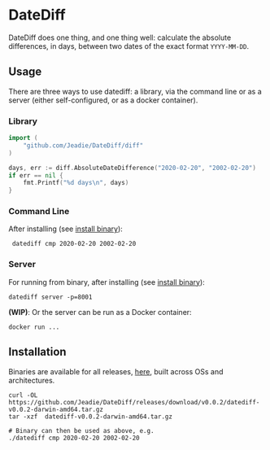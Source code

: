# DateDiff
DateDiff does one thing, and one thing well: calculate the absolute differences, in days, between two dates of the exact format `YYYY-MM-DD`.

## Usage
There are three ways to use datediff: a library, via the command line or as a server (either self-configured, or as a docker container).

### Library
```go
import (
    "github.com/Jeadie/DateDiff/diff"
)

days, err := diff.AbsoluteDateDifference("2020-02-20", "2002-02-20")
if err == nil {
	fmt.Printf("%d days\n", days)
}
```

### Command Line
After installing (see [install binary]()):
```shell
 datediff cmp 2020-02-20 2002-02-20
```

### Server
For running from binary, after installing (see [install binary](#installation)):
```shell
datediff server -p=8001
```

**(WIP)**: Or the server can be run as a Docker container:
```shell
docker run ...
```

## Installation
Binaries are available for all releases, [here](https://github.com/Jeadie/DateDiff/releases/), built across OSs and architectures.
```shell
curl -OL https://github.com/Jeadie/DateDiff/releases/download/v0.0.2/datediff-v0.0.2-darwin-amd64.tar.gz
tar -xzf  datediff-v0.0.2-darwin-amd64.tar.gz

# Binary can then be used as above, e.g. 
./datediff cmp 2020-02-20 2002-02-20 
```